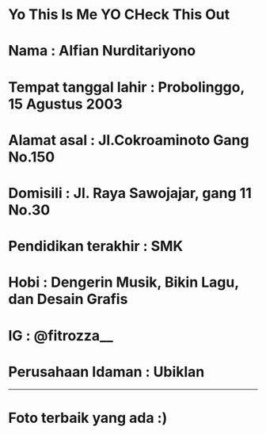 # Yo This Is Me YO CHeck This Out 

# Nama                   : Alfian Nurditariyono
# Tempat tanggal lahir   : Probolinggo, 15 Agustus 2003
# Alamat asal            : Jl.Cokroaminoto Gang No.150
# Domisili		 : Jl. Raya Sawojajar, gang 11 No.30
# Pendidikan terakhir    : SMK
# Hobi                   : Dengerin Musik, Bikin Lagu, dan Desain Grafis
# IG                     : @fitrozza__ 
# Perusahaan Idaman	 : Ubiklan 		  
----------------------------------------------------------------
# Foto terbaik yang ada :) 
